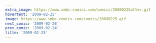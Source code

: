 ```yaml
---
extra_image: https://www.smbc-comics.com/comics/20090225after.gif
hovertext: '2009-02-25'
image: https://www.smbc-comics.com/comics/20090225.gif
next_comic: '2009-02-26'
prev_comic: '2009-02-24'
title: '2009-02-25'
---
```


